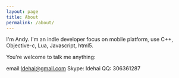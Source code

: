 ```yaml
---
layout: page
title: About
permalink: /about/
---
```


I'm Andy. I'm an indie developer focus on mobile platform, use C++, Objective-c, Lua, Javascript, html5.

You're welcome to talk me anything:

email:ldehai@gmail.com
Skype: ldehai
QQ: 306361287
